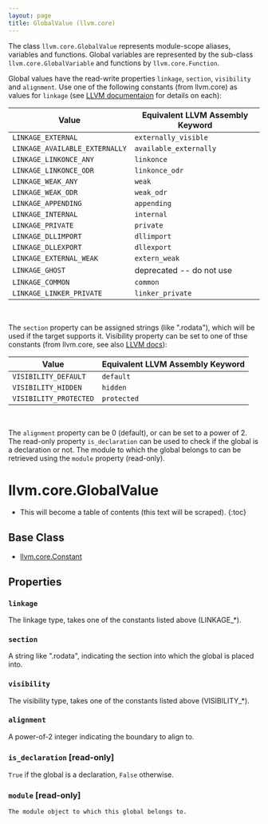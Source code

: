 ```yaml
---
layout: page
title: GlobalValue (llvm.core)
---
```


The class `llvm.core.GlobalValue` represents module-scope aliases, variables
and functions. Global variables are represented by the sub-class
`llvm.core.GlobalVariable` and functions by `llvm.core.Function`.

Global values have the read-write properties `linkage`, `section`,
`visibility` and `alignment`. Use one of the following constants (from
llvm.core) as values for `linkage`
(see [LLVM documentaion](http://www.llvm.org/docs/LangRef.html#linkage) for
details on each):


Value | Equivalent LLVM Assembly Keyword |
------|----------------------------------|
`LINKAGE_EXTERNAL` | `externally_visible` |
`LINKAGE_AVAILABLE_EXTERNALLY` | `available_externally` |
`LINKAGE_LINKONCE_ANY` | `linkonce` |
`LINKAGE_LINKONCE_ODR` | `linkonce_odr` |
`LINKAGE_WEAK_ANY` | `weak` |
`LINKAGE_WEAK_ODR` | `weak_odr` |
`LINKAGE_APPENDING` | `appending` |
`LINKAGE_INTERNAL` | `internal` |
`LINKAGE_PRIVATE` | `private` |
`LINKAGE_DLLIMPORT` | `dllimport` |
`LINKAGE_DLLEXPORT` | `dllexport` |
`LINKAGE_EXTERNAL_WEAK` | `extern_weak` |
`LINKAGE_GHOST` | deprecated -- do not use |
`LINKAGE_COMMON` | `common` |
`LINKAGE_LINKER_PRIVATE` | `linker_private` |

<br/>

The `section` property can be assigned strings (like ".rodata"), which
will be used if the target supports it. Visibility property can be set
to one of thse constants (from llvm.core, see also
[LLVM docs](http://www.llvm.org/docs/LangRef.html#visibility)):


Value | Equivalent LLVM Assembly Keyword |
------|----------------------------------|
`VISIBILITY_DEFAULT` | `default` |
`VISIBILITY_HIDDEN` | `hidden` |
`VISIBILITY_PROTECTED` | `protected` |

<br/>


The `alignment` property can be 0 (default), or can be set to a power of 2.
The read-only property `is_declaration` can be used to check if the
global is a declaration or not. The module to which the global belongs
to can be retrieved using the `module` property (read-only).

# llvm.core.GlobalValue


* This will become a table of contents (this text will be scraped).
{:toc}


## Base Class

- [llvm.core.Constant](llvm.core.Constant.html)

## Properties

### `linkage`

The linkage type, takes one of the constants listed above (LINKAGE_\*).

### `section`

A string like ".rodata", indicating the section into which the
global is placed into.

### `visibility`

The visibility type, takes one of the constants listed above (VISIBILITY_\*).

### `alignment`

A power-of-2 integer indicating the boundary to align to.

### `is_declaration` \[read-only\]

`True` if the global is a declaration, `False` otherwise.

### `module` \[read-only\]

    The module object to which this global belongs to.


